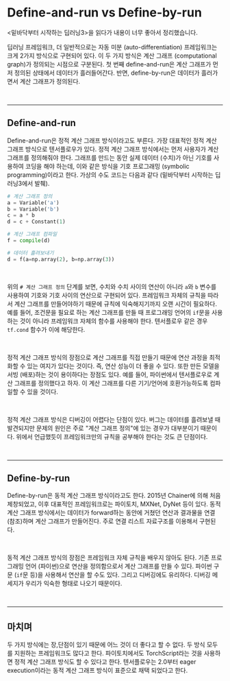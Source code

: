 # Define-and-run vs Define-by-run

<밑바닥부터 시작하는 딥러닝3>을 읽다가 내용이 너무 좋아서 정리했습니다.

딥러닝 프레임워크, 더 일반적으로는 자동 미분 (auto-differentiation) 프레임워크는 크게 2가지 방식으로 구현되어 있다. 이 두 가지 방식은 계산 그래프 (computational graph)가 정의되는 시점으로 구분된다. 첫 번째 define-and-run은 계산 그래프가 먼저 정의된 상태에서 데이터가 흘러들어간다. 반면, define-by-run은 데이터가 흘러가면서 계산 그래프가 정의된다.



<br>

---

## Define-and-run

Define-and-run은 정적 계산 그래프 방식이라고도 부른다. 가장 대표적인 정적 계산 그래프 방식으로 텐서플로우가 있다. 정적 계산 그래프 방식에서는 먼저 사용자가 계산 그래프를 정의해줘야 한다. 그래프를 만드는 동안 실제 데이터 (수치)가 아닌 기호를 사용하여 코딩을 해야 하는데, 이와 같은 방식을 기호 프로그래밍 (symbolic programming)이라고 한다. 가상의 수도 코드는 다음과 같다 (밑바닥부터 시작하는 딥러닝3에서 발췌).

~~~python
# 계산 그래프 정의
a = Variable('a')
b = Variable('b')
c = a * b
d = c + Constant(1)

# 계산 그래프 컴파일
f = compile(d)

# 데이터 흘려보내기
d = f(a=np.array(2), b=np.array(3))
~~~

<br>

위의 `# 계산 그래프 정의` 단계를 보면, 수치와 수치 사이의 연산이 아니라 `a`와 `b` 변수를 사용하여 기호와 기호 사이의 연산으로 구현되어 있다. 프레임워크 자체의 규칙을 따라서 계산 그래프를 만들어야하기 때문에 규칙에 익숙해지기까지 오랜 시간이 필요하다. 예를 들어, 조건문을 필요로 하는 계산 그래프를 만들 때 프로그래밍 언어의 `if`문을 사용하는 것이 아니라 프레임워크 자체의 함수를 사용해야 한다. 텐서플로우 같은 경우 `tf.cond` 함수가 이에 해당한다. 

<br>

정적 계산 그래프 방식의 장점으로 계산 그래프를 직접 만들기 때문에 연산 과정을 최적화할 수 있는 여지가 있다는 것이다. 즉, 연산 성능이 더 좋을 수 있다. 또한 만든 모델을 서빙 (배포)하는 것이 용이하다는 장점도 있다. 예를 들어, 파이썬에서 텐서플로우로 계산 그래프를 정의했다고 하자. 이 계산 그래프를 다른 기기/언어에 호환가능하도록 컴파일할 수 있을 것이다.

<br>

정적 계산 그래프 방식은 디버깅이 어렵다는 단점이 있다. 버그는 데이터를 흘려보낼 때 발견되지만 문제의 원인은 주로 "계산 그래프 정의"에 있는 경우가 대부분이기 때문이다. 위에서 언급했듯이 프레임워크만의 규칙을 공부해야 한다는 것도 큰 단점이다.

<br>

---

## Define-by-run

Define-by-run은 동적 계산 그래프 방식이라고도 한다. 2015년 Chainer에 의해 처음 제창되었고, 이후 대표적인 프레임워크로는 파이토치, MXNet, DyNet 등이 있다. 동적 계산 그래프 방식에서는 데이터가 forward하는 동안에 거쳤던 연산과 결과물을 연결(참조)하며 계산 그래프가 만들어진다. 주로 연결 리스트 자료구조를 이용해서 구현된다. 

<br>

동적 계산 그래프 방식의 장점은 프레임워크 자체 규칙을 배우지 않아도 된다. 기존 프로그래밍 언어 (파이썬)으로 연산을 정의함으로서 계산 그래프를 만들 수 있다. 파이썬 구문 (`if`문 등)을 사용해서 연산을 할 수도 있다. 그리고 디버깅에도 유리하다. 디버깅 메세지가 우리가 익숙한 형태로 나오기 때문이다. 

<br>

---

## 마치며
두 가지 방식에는 장,단점이 있기 때문에 어느 것이 더 좋다고 할 수 없다. 두 방식 모두를 지원하는 프레임워크도 많다고 한다. 파이토치에서도 TorchScript라는 것을 사용하면 정적 계산 그래프 방식도 할 수 있다고 한다. 텐서플로우는 2.0부터 eager execution이라는 동적 계산 그래프 방식이 표준으로 채택 되었다고 한다.
